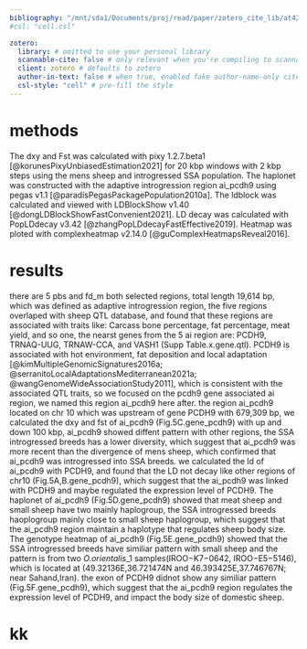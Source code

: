 ```yaml
---
bibliography: "/mnt/sda1/Documents/proj/read/paper/zotero_cite_lib/at42_lib.yaml"
#csl: "cell.csl"

zotero:
  library: # omitted to use your personal library
  scannable-cite: false # only relevant when you're compiling to scannable-cite .odt
  client: zotero # defaults to zotero
  author-in-text: false # when true, enabled fake author-name-only cites by replacing it with the text of the last names of the authors
  csl-style: "cell" # pre-fill the style
---
```


# methods
The dxy and Fst was calculated with pixy 1.2.7.beta1 [@korunesPixyUnbiasedEstimation2021] for 20 kbp windows with 2 kbp steps using the mens sheep and introgressed SSA population.
The haplonet was constructed with the adaptive introgression region ai_pcdh9 using pegas v1.1 [@paradisPegasPackagePopulation2010a].
The ldblock was calculated and viewed with LDBlockShow v1.40 [@dongLDBlockShowFastConvenient2021]. LD decay was calculated with PopLDdecay v3.42 [@zhangPopLDdecayFastEffective2019]. Heatmap was ploted with complexheatmap v2.14.0 [@guComplexHeatmapsReveal2016].

# results
there are 5 pbs and fd_m both selected regions, total length 19,614 bp, which was defined as adaptive introgression region, the five regions overlaped with sheep QTL database, and found that these regions are associated with traits like: Carcass bone percentage, fat percentage, meat yield, and so one, the nearst genes from the 5 ai region are: PCDH9, TRNAQ-UUG, TRNAW-CCA, and VASH1 (Supp Table.x.gene.qtl). PCDH9 is associated with hot environment, fat deposition and local adaptation [@kimMultipleGenomicSignatures2016a; @serranitoLocalAdaptationsMediterranean2021a; @wangGenomeWideAssociationStudy2011], which is consistent with the associated QTL traits, so we focused on the pcdh9 gene associated ai region, we named this region ai_pcdh9 here after. the region ai_pcdh9 located on chr 10 which was upstream of gene PCDH9 with 679,309 bp, we calculated the dxy and fst of ai_pcdh9 (Fig.5C.gene_pcdh9) with up and down 100 kbp, ai_pcdh9 showed diffent pattern with other regions, the SSA introgressed breeds has a lower diversity, which suggest that ai_pcdh9 was more recent than the divergence of mens sheep, which confirmed that ai_pcdh9 was introgressed into SSA breeds.
we calculated the ld of ai_pcdh9 with PCDH9, and found that the LD not decay like other regions of chr10 (Fig.5A,B.gene_pcdh9), which suggest that the ai_pcdh9 was linked with PCDH9 and maybe regulated the expression level of PCDH9.
The haplonet of ai_pcdh9 (Fig.5D.gene_pcdh9) showed that meat sheep and small sheep have two mainly haplogroup, the SSA introgressed breeds haoplogroup mainly close to small sheep haplogroup, which suggest that the ai_pcdh9 region maintain a haplotype that regulates sheep body size. The genotype heatmap of ai_pcdh9 (Fig.5E.gene_pcdh9) showed that the SSA introgressed breeds have similiar pattern with small sheep and the pattern is from two *O.orientalis*_1 samples(IROO−K7−0642, IROO−E5−5146), which is located at (49.32136E,36.721474N and 46.393425E,37.746767N; near Sahand,Iran). the exon of PCDH9 didnot show any similiar pattern (Fig.5F.gene_pcdh9), which suggest that the ai_pcdh9 region regulates the expression level of PCDH9, and impact the body size of domestic sheep.

# kk
